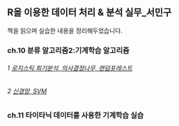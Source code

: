 ## R을 이용한 데이터 처리 & 분석 실무_서민구 

책을 읽으며 실습한 내용을 정리해두었습니다.

### ch.10 분류 알고리즘2:기계학습 알고리즘
###### 1  [로지스틱 회기분석, 의사결정나무, 랜덤포레스트](https://github.com/dlwlgus53/PracticalDataProcessing/blob/master/ch10_MachineLearnigAlgorithm1.pdf)
###### 2  [신경망, SVM](https://github.com/dlwlgus53/PracticalDataProcessing/blob/master/ch10_MachineLearnigAlgorithm2.pdf)
        
### ch.11 타이타닉 데이터를 사용한 기계학습 실습

